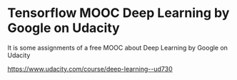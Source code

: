 # Tensorflow MOOC Deep Learning by Google on Udacity

It is some assignments of a free MOOC about Deep Learning by Google on Udacity

https://www.udacity.com/course/deep-learning--ud730

